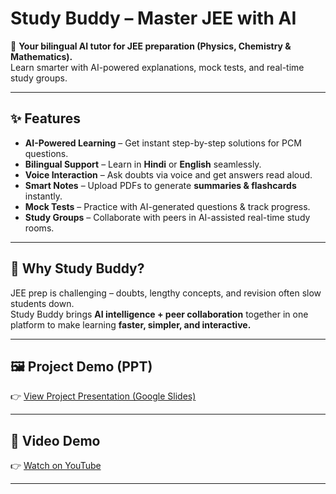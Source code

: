# Study Buddy – Master JEE with AI

🚀 **Your bilingual AI tutor for JEE preparation (Physics, Chemistry & Mathematics).**  
Learn smarter with AI-powered explanations, mock tests, and real-time study groups.

---

## ✨ Features

- **AI-Powered Learning** – Get instant step-by-step solutions for PCM questions.  
- **Bilingual Support** – Learn in **Hindi** or **English** seamlessly.  
- **Voice Interaction** – Ask doubts via voice and get answers read aloud.  
- **Smart Notes** – Upload PDFs to generate **summaries & flashcards** instantly.  
- **Mock Tests** – Practice with AI-generated questions & track progress.  
- **Study Groups** – Collaborate with peers in AI-assisted real-time study rooms.  

---

## 🎯 Why Study Buddy?

JEE prep is challenging – doubts, lengthy concepts, and revision often slow students down.  
Study Buddy brings **AI intelligence + peer collaboration** together in one platform to make learning **faster, simpler, and interactive.**

---

## 🖼️ Project Demo (PPT)

👉 [View Project Presentation (Google Slides)](https://drive.google.com/file/d/1ocTm5nUjnlVqOFQIriYOQpZTiS8Dj1QG/view?usp=sharing)  

---

## 🎥 Video Demo

👉 [Watch on YouTube](https://www.youtube.com/watch?v=GV382wegBnA) 

---
